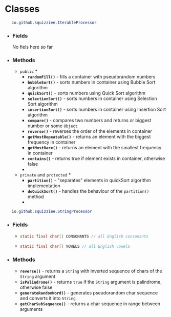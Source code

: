 # Classes
```java
   io.github.squizziee.IterableProcessor
   ```
  * ### Fields
    No fiels here so far
  * ### Methods
    * `public`
       *    
       * **`randomFill()`** - fills a container with pseudorandom numbers
       * **`bubbleSort()`** - sorts numbers in container using Bubble Sort algorithm
       * **`quickSort()`** - sorts numbers using Quick Sort algorithm
       * **`selectionSort()`** - sorts numbers in container using Selection Sort algorithm
       * **`insertionSort()`** - sorts numbers in container using Insertion Sort algorithm 
       * **`compare()`** - compares two numbers and returns or biggest number or some `Object`
       * **`reverse()`** - reverses the order of the elements in container
       * **`getMostRepeatable()`** - returns an element with the biggest frequency in container
       * **`getMostRare()`** - returns an element with the smallest frequency in container
       * **`contains()`** - returns true if element exists in container, otherwise false
       *    
    * `private` and `protected`
       *    
       * **`partition()`** - "separates" elements in quickSort algorithm implementation
       * **`doQuickSort()`** - handles the behaviour of the `partition()` method
       *    
    
```java
   io.github.squizziee.StringProcessor
   ```
  * ### Fields
     * ```java
       static final char[] CONSONANTS // all English consonants
       ```
     * ```java
       static final char[] VOWELS // all English vowels
       ```
  * ### Methods
    * **`reverse()`** - returns a `String` with inverted sequence of chars of the `String` argument
    * **`isPalindrome()`** - returns `true` if the `String` argument is palindrome, otherwise false
    * **`generateRandomWord()`** - generates pseudorandom char sequence and converts it into `String`
    * **`getCharSubSequence()`** - returns a char sequence in range between arguments
